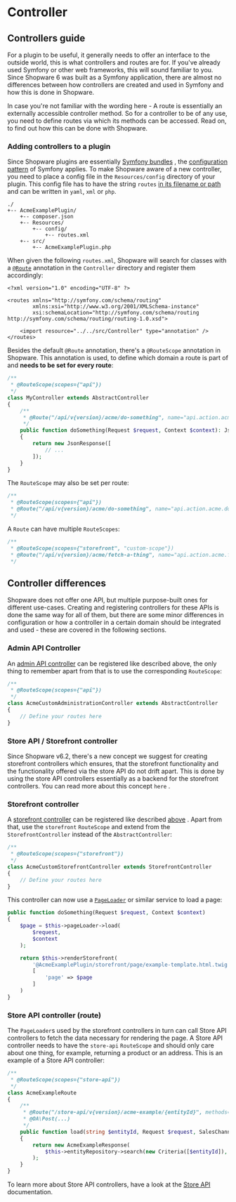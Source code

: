 # Controller

## Controllers guide

For a plugin to be useful, it generally needs to offer an interface to the outside world, this is what controllers and routes are for. If you've already used Symfony or other web frameworks, this will sound familiar to you. Since Shopware 6 was built as a Symfony application, there are almost no differences between how controllers are created and used in Symfony and how this is done in Shopware.

In case you're not familiar with the wording here - A route is essentially an externally accessible controller method. So for a controller to be of any use, you need to define routes via which its methods can be accessed. Read on, to find out how this can be done with Shopware.

### Adding controllers to a plugin

Since Shopware plugins are essentially [Symfony bundles](https://symfony.com/doc/current/bundles.html#creating-a-bundle) , the [configuration pattern](https://symfony.com/doc/current/configuration.html) of Symfony applies. To make Shopware aware of a new controller, you need to place a config file in the `Resources/config` directory of your plugin. This config file has to have the string `routes` [in its filename or path](../50-how-to/020-api-controller.md#loading-the-controllers-via-routesxml) and can be written in `yaml`, `xml` or `php`.

```text
./
+-- AcmeExamplePlugin/
    +-- composer.json
    +-- Resources/
        +-- config/
            +-- routes.xml
    +-- src/
        +-- AcmeExamplePlugin.php
```

When given the following `routes.xml`, Shopware will search for classes with a [`@Route`](https://symfony.com/doc/current/bundles/SensioFrameworkExtraBundle/annotations/routing.html#route-annotation) annotation in the `Controller` directory and register them accordingly:

```markup
<?xml version="1.0" encoding="UTF-8" ?>

<routes xmlns="http://symfony.com/schema/routing"
        xmlns:xsi="http://www.w3.org/2001/XMLSchema-instance"
        xsi:schemaLocation="http://symfony.com/schema/routing http://symfony.com/schema/routing/routing-1.0.xsd">

    <import resource="../../src/Controller" type="annotation" />
</routes>
```

Besides the default `@Route` annotation, there's a `@RouteScope` annotation in Shopware. This annotation is used, to define which domain a route is part of and **needs to be set for every route**:

```php
/**
 * @RouteScope(scopes={"api"})
 */
class MyController extends AbstractController
{
    /**
     * @Route("/api/v{version}/acme/do-something", name="api.action.acme.do-something", methods={"POST"})
     */
    public function doSomething(Request $request, Context $context): JsonResponse
    {
        return new JsonResponse([
            // ...
        ]);
    }
}
```

The `RouteScope` may also be set per route:

```php
/**
 * @RouteScope(scopes={"api"})
 * @Route("/api/v{version}/acme/do-something", name="api.action.acme.do-something", methods={"POST"})
 */
```

A `Route` can have multiple `RouteScopes`:

```php
/**
 * @RouteScope(scopes={"storefront", "custom-scope"})
 * @Route("/api/v{version}/acme/fetch-a-thing", name="api.action.acme.fetch-a-thing", methods={"GET"})
 */
```

## Controller differences

Shopware does not offer one API, but multiple purpose-built ones for different use-cases. Creating and registering controllers for these APIs is done the same way for all of them, but there are some minor differences in configuration or how a controller in a certain domain should be integrated and used - these are covered in the following sections.

### Admin API Controller

An [admin API controller](../50-how-to/020-api-controller.md) can be registered like described above, the only thing to remember apart from that is to use the corresponding `RouteScope`:

```php
/**
 * @RouteScope(scopes={"api"})
 */
class AcmeCustomAdministrationController extends AbstractController
{
    // Define your routes here
}
```

### Store API / Storefront controller

Since Shopware v6.2, there's a new concept we suggest for creating storefront controllers which ensures, that the storefront functionality and the functionality offered via the store API do not drift apart. This is done by using the store API controllers essentially as a backend for the storefront controllers. You can read more about this concept `here` .

### Storefront controller

A [storefront controller](../50-how-to/580-custom-storefront-controller.md) can be registered like described [above](20-controller.md#adding-controllers-to-a-plugin) . Apart from that, use the `storefront` `RouteScope` and extend from the `StorefrontController` instead of the `AbstractController`:

```php
/**
 * @RouteScope(scopes={"storefront"})
 */
class AcmeCustomStorefrontController extends StorefrontController
{
    // Define your routes here
}
```

This controller can now use a [`PageLoader`](../60-references-internals/30-storefront/10-composite-data-loading.md) or similar service to load a page:

```php
public function doSomething(Request $request, Context $context)
{
    $page = $this->pageLoader->load(
        $request,
        $context
    );

    return $this->renderStorefront(
        '@AcmeExamplePlugin/storefront/page/example-template.html.twig',
        [
            'page' => $page
        ]   
    )
}
```

### Store API controller \(route\)

The `PageLoader`s used by the storefront controllers in turn can call Store API controllers to fetch the data necessary for rendering the page. A Store API controller needs to have the `store-api` `RouteScope` and should only care about one thing, for example, returning a product or an address. This is an example of a Store API controller:

```php
/**
 * @RouteScope(scopes={"store-api"})
 */
class AcmeExampleRoute
{
    /**
     * @Route("/store-api/v{version}/acme-example/{entityId}", methods={"POST"})
     * @OA\Post(...)
     */
    public function load(string $entityId, Request $request, SalesChannelContext $salesChannelContext): AcmeExampleResponse
    {
        return new AcmeExampleResponse(
            $this->entityRepository->search(new Criteria([$entityId]), $salesChannelContext)
        );
    }
}
```

To learn more about Store API controllers, have a look at the [Store API](../45-store-api-guide/__categoryinfo.md) documentation.


